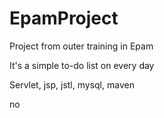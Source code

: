 # EpamProject
Project from outer training in Epam

It's a simple to-do list on every day

Servlet, jsp, jstl, mysql, maven



no